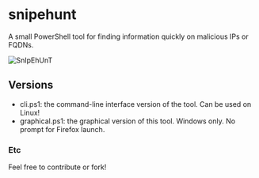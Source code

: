 # snipehunt
A small PowerShell tool for finding information quickly on malicious IPs or FQDNs.

![SnIpEhUnT](https://kek.gg/i/88psFh.png)

## Versions
- cli.ps1:          the command-line interface version of the tool. Can be used on Linux!
- graphical.ps1:    the graphical version of this tool. Windows only. No prompt for Firefox launch.

### Etc
Feel free to contribute or fork! 
